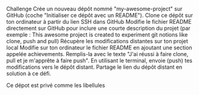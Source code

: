 Challenge
Crée un nouveau dépôt nommé "my-awesome-project" sur GitHub (coche "Initialiser ce dépôt avec un README").
Clone ce dépôt sur ton ordinateur à partir du lien SSH dans GitHub
Modifie le fichier README directement sur GitHub pour inclure une courte description du projet (par exemple : This awesome project is created to experiment git notions like clone, push and pull)
Récupère les modifications distantes sur ton projet local
Modifie sur ton ordinateur le fichier README en ajoutant une section appelée achievements. Remplis-la avec le texte "J'ai réussi à faire clone, pull et je m'apprête à faire push".
En utilisant le terminal, envoie (push) tes modifications vers le dépôt distant.
Partage le lien du dépôt distant en solution à ce défi.


Ce dépot est privé comme les libellules 

